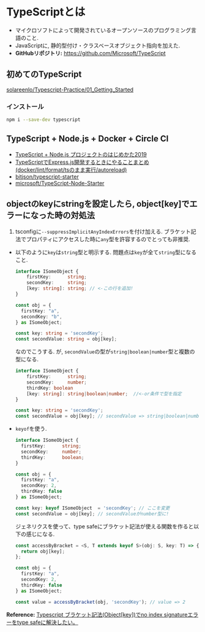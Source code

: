 # TypeScriptとは
- マイクロソフトによって開発されているオープンソースのプログラミング言語のこと.
- JavaScriptに, 静的型付け・クラスベースオブジェクト指向を加えた.
- **GitHubリポジトリ:** https://github.com/Microsoft/TypeScript

## 初めてのTypeScript
[solareenlo/Typescript-Practice/01_Getting_Started](https://github.com/solareenlo/Typescript-Practice/tree/master/01_Getting_Started)

### インストール
```bash
npm i --save-dev typescript
```

## TypeScript + Node.js + Docker + Circle CI
- [TypeScript + Node.js プロジェクトのはじめかた2019](https://qiita.com/notakaos/items/3bbd2293e2ff286d9f49)
- [TypeScriptでExpress.js開発するときにやることまとめ (docker/lint/format/tsのまま実行/autoreload)](https://qiita.com/yuukive/items/012bdf1b9ff3881546b3)
- [bitjson/typescript-starter](https://github.com/bitjson/typescript-starter)
- [microsoft/TypeScript-Node-Starter](https://github.com/Microsoft/TypeScript-Node-Starter)

## objectのkeyにstringを設定したら, object[key]でエラーになった時の対処法
1. tsconfigに`--suppressImplicitAnyIndexErrors`を付け加える.
   ブラケット記法でプロパティにアクセスした時に`any`型を許容するのでとっても非推奨.
- 以下のように`key`は`string`型と明示する.
  問題点は`key`が全て`string`型になること.
    ```typescript
    interface ISomeObject {
        firstKey:      string;
        secondKey:     string;
        [key: string]: string; // <-この行を追加!
    }

    const obj = {
      firstKey: "a",
      secondKey: "b",
    } as ISomeObject;

    const key: string = 'secondKey';
    const secondValue: string = obj[key];
    ```
    なのでこうする.
    が, `secondValue`の型が`string|boolean|number`型と複数の型になる.
    ```typescript
    interface ISomeObject {
        firstKey:      string;
        secondKey:     number;
        thirdKey: boolean
        [key: string]: string|boolean|number;  //<-or条件で型を指定
    }

    const key: string = 'secondKey';
    const secondValue = obj[key]; // secondValue => string|boolean|number型
    ```
- `keyof`を使う.
    ```typescript
    interface ISomeObject {
      firstKey:      string;
      secondKey:     number;
      thirdKey:      boolean;
    }

    const obj = {
      firstKey: "a",
      secondKey: 2,
      thirdKey: false
    } as ISomeObject;

    const key: keyof ISomeObject  = 'secondKey'; // ここを変更
    const secondValue = obj[key]; // secondValueがnumber型に!
    ```
  ジェネリクスを使って、type safeにブラケット記法が使える関数を作ると以下の感じになる.
    ```typescript
    const accessByBracket = <S, T extends keyof S>(obj: S, key: T) => {
      return obj[key];
    };

    const obj = {
      firstKey: "a",
      secondKey: 2,
      thirdKey: false
    } as ISomeObject;

    const value = accessByBracket(obj, 'secondKey'); // value => 2
    ```

**Reference:** [Typescript ブラケット記法(Object[key])でno index signatureエラーをtype safeに解決したい。](https://aknow2.hatenablog.com/entry/2018/11/14/143033)
